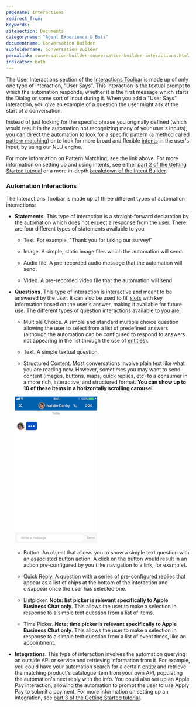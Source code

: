 ```yaml
---
pagename: Interactions
redirect_from:
Keywords:
sitesection: Documents
categoryname: "Agent Experience & Bots"
documentname: Conversation Builder
subfoldername: Conversation Builder
permalink: conversation-builder-conversation-builder-interactions.html
indicator: both
---
```


The User Interactions section of the [Interactions Toolbar](conversation-builder-conversation-builder-overview.html#the-interactions-toolbar) is made up of only one type of interaction, "User Says". This interaction is the textual prompt to which the automation responds, whether it is the first message which starts the Dialog or some sort of input during it. When you add a "User Says" interaction, you give an example of a question the user might ask at the start of a conversation.

Instead of just looking for the specific phrase you originally defined (which would result in the automation not recognizing many of your user's inputs), you can direct the automation to look for a specific pattern (a method called [pattern matching](conversation-builder-conversation-builder-conditions.html#pattern-matching)) or to look for more broad and flexible [intents](conversation-builder-intent-builder-overview.html) in the user's input, by using our NLU engine.

For more information on Pattern Matching, see the link above. For more information on setting up and using intents, see either [part 2 of the Getting Started tutorial](conversation-builder-getting-started-2-intents.html) or a more in-depth [breakdown of the Intent Builder](conversation-builder-intent-builder-overview.html).

### Automation Interactions

The Interactions Toolbar is made up of three different types of automation interactions:

* **Statements**. This type of interaction is a straight-forward declaration by the automation which does not expect a response from the user. There are four different types of statements available to you:

  * Text. For example, "Thank you for taking our survey!"

  * Image. A simple, static image files which the automation will send.

  * Audio file. A pre-recorded audio message that the automation will send.

  * Video. A pre-recorded video file that the automation will send.

* **Questions**. This type of interaction is interactive and meant to be answered by the user. It can also be used to fill [slots](conversation-builder-conversation-builder-conditions.html#slots) with key information based on the user's answer, making it available for future use. The different types of question interactions available to you are:

  * Multiple Choice. A simple and standard multiple choice question allowing the user to select from a list of predefined answers (although the automation can be configured to respond to answers not appearing in the list through the use of [entities](conversation-builder-intent-builder-entities.html)).

  * Text. A simple textual question.

  * Structured Content. Most conversations involve plain text like what you are reading now. However, sometimes you may want to send content (images, buttons, maps, quick replies, etc) to a consumer in a more rich, interactive, and structured format. **You can show up to 10 of these items in a horizontally scrolling carousel**.

  ![Carousel](img/carousel.gif)

  * Button. An object that allows you to show a simple text question with an associated button action. A click on the button would result in an action pre-configured by you (like navigation to a link, for example).

  * Quick Reply. A question with a series of pre-configured replies that appear as a list of chips at the bottom of the interaction and disappear once the user has selected one.

  * Listpicker. **Note: list picker is relevant specifically to Apple Business Chat only**. This allows the user to make a selection in response to a simple text question from a list of items.

  * Time Picker. **Note: time picker is relevant specifically to Apple Business Chat only**. This allows the user to make a selection in response to a simple text question from a list of event times, like an appointment.

* **Integrations**. This type of interaction involves the automation querying an outside API or service and retrieving information from it. For example, you could have your automation search for a certain [entity](conversation-builder-intent-builder-entities.html) and retrieve the matching product's catalogue item from your own API, populating the automation's next reply with the info. You could also set up an Apple Pay interaction, allowing the automation to prompt the user to use Apply Pay to submit a payment. For more information on setting up an integration, see [part 3 of the Getting Started tutorial](conversation-builder-getting-started-3-integrations.html).
